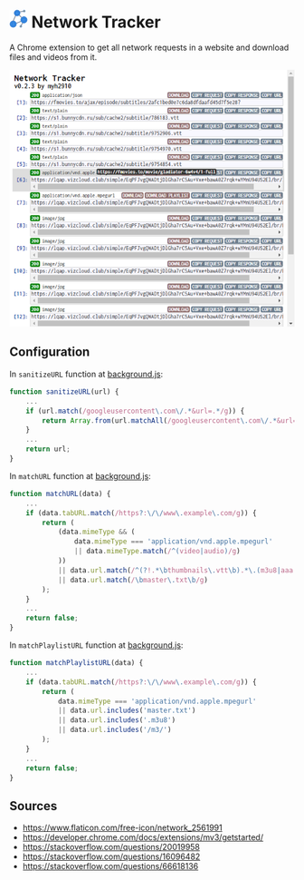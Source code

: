 # ![Icon](assets/icon_32.png) Network Tracker

A Chrome extension to get all network requests in a website and download files and videos from it.

![Screenshot](assets/screenshot.png)

## Configuration

In `sanitizeURL` function at [background.js](js/background.js#L268-L274):

```js
function sanitizeURL(url) {
	...
	if (url.match(/googleusercontent\.com\/.*&url=.*/g)) {
		return Array.from(url.matchAll(/googleusercontent\.com\/.*&url=(.*)/g))[0][1];
	}
	...
	return url;
}
```

In `matchURL` function at [background.js](js/background.js#L276-L279):

```js
function matchURL(data) {
	...
	if (data.tabURL.match(/https?:\/\/www\.example\.com/g)) {
		return (
			(data.mimeType && (
				data.mimeType === 'application/vnd.apple.mpegurl'
				|| data.mimeType.match(/^(video|audio)/g)
			))
			|| data.url.match(/^(?!.*\bthumbnails\.vtt\b).*\.(m3u8|aaa|ts|vtt|srt)\b/g)
			|| data.url.match(/\bmaster\.txt\b/g)
		);
	}
	...
	return false;
}
```

In `matchPlaylistURL` function at [background.js](js/background.js#L281-L289):

```js
function matchPlaylistURL(data) {
	...
	if (data.tabURL.match(/https?:\/\/www\.example\.com/g)) {
		return (
			data.mimeType === 'application/vnd.apple.mpegurl'
			|| data.url.includes('master.txt')
			|| data.url.includes('.m3u8')
			|| data.url.includes('/m3/')
		);
	}
	...
	return false;
}
```

## Sources

- <https://www.flaticon.com/free-icon/network_2561991>
- <https://developer.chrome.com/docs/extensions/mv3/getstarted/>
- <https://stackoverflow.com/questions/20019958>
- <https://stackoverflow.com/questions/16096482>
- <https://stackoverflow.com/questions/66618136>
